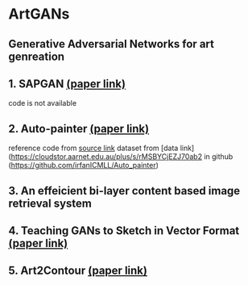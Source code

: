 # ArtGANs

## Generative Adversarial Networks for art genreation

## 1. SAPGAN [(paper link)](https://arxiv.org/abs/2011.05552)
code is not available
    
## 2. Auto-painter [(paper link)](https://arxiv.org/abs/1705.01908)
reference code from [source link](https://github.com/sanjay235/Sketch2Color-anime-translation)
dataset from [data link](https://cloudstor.aarnet.edu.au/plus/s/rMSBYCjEZJ70ab2 in github (https://github.com/irfanICMLL/Auto_painter)

## 3. An effeicient bi-layer content based image retrieval system
## 4. Teaching GANs to Sketch in Vector Format [(paper link)](https://arxiv.org/abs/1904.03620)
## 5. Art2Contour [(paper link)](https://ieeexplore.ieee.org/document/9191117)
